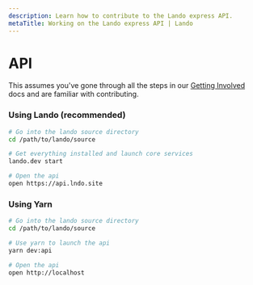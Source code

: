 ```yaml
---
description: Learn how to contribute to the Lando express API.
metaTitle: Working on the Lando express API | Lando
---
```


# API

This assumes you've gone through all the steps in our [Getting Involved](contributing) docs and are familiar with contributing.

### Using Lando (recommended)

```bash
# Go into the lando source directory
cd /path/to/lando/source

# Get everything installed and launch core services
lando.dev start

# Open the api
open https://api.lndo.site
```

### Using Yarn

```bash
# Go into the lando source directory
cd /path/to/lando/source

# Use yarn to launch the api
yarn dev:api

# Open the api
open http://localhost
```
